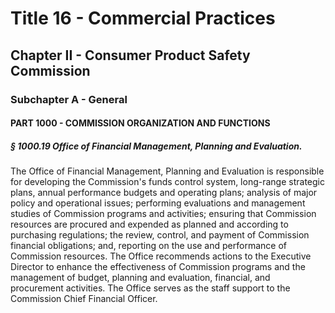 
# Title 16 - Commercial Practices
## Chapter II - Consumer Product Safety Commission
### Subchapter A - General
#### PART 1000 - COMMISSION ORGANIZATION AND FUNCTIONS
##### § 1000.19 Office of Financial Management, Planning and Evaluation.

The Office of Financial Management, Planning and Evaluation is responsible for developing the Commission's funds control system, long-range strategic plans, annual performance budgets and operating plans; analysis of major policy and operational issues; performing evaluations and management studies of Commission programs and activities; ensuring that Commission resources are procured and expended as planned and according to purchasing regulations; the review, control, and payment of Commission financial obligations; and, reporting on the use and performance of Commission resources. The Office recommends actions to the Executive Director to enhance the effectiveness of Commission programs and the management of budget, planning and evaluation, financial, and procurement activities. The Office serves as the staff support to the Commission Chief Financial Officer.
